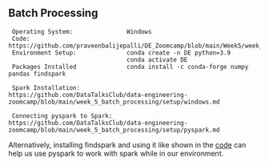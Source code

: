 ## Batch Processing

   ```
    Operating System:               Windows
    Code:                           https://github.com/praveenbalijepalli/DE_Zoomcamp/blob/main/Week5/week_5_batch_processing/week_5_batch_processing.ipynb
    Environment Setup:              conda create -n DE python=3.9
                                    conda activate DE
    Packages Installed              conda install -c conda-forge numpy pandas findspark
                                    
    Spark Installation:             https://github.com/DataTalksClub/data-engineering-zoomcamp/blob/main/week_5_batch_processing/setup/windows.md

    Connecting pyspark to Spark:    https://github.com/DataTalksClub/data-engineering-zoomcamp/blob/main/week_5_batch_processing/setup/pyspark.md
 ```
 
 Alternatively, installing findspark and using it like shown in the [code](https://github.com/praveenbalijepalli/DE_Zoomcamp/blob/main/Week5/week_5_batch_processing/week_5_batch_processing.ipynb ) can help us use pyspark to work with spark while in our environment.
 
  
